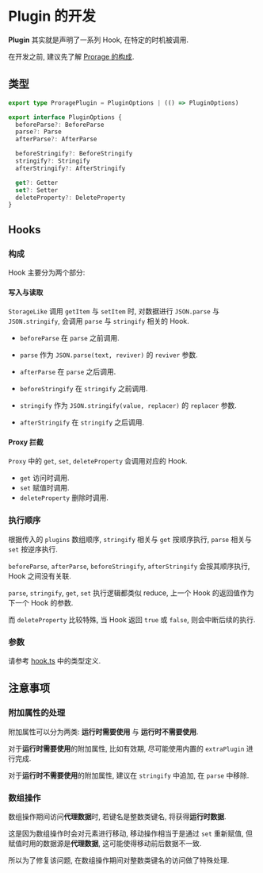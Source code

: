 # Plugin 的开发
**Plugin** 其实就是声明了一系列 Hook, 在特定的时机被调用.

在开发之前, 建议先了解 [Prorage 的构成](./structure.md).

## 类型
```ts
export type ProragePlugin = PluginOptions | (() => PluginOptions)

export interface PluginOptions {
  beforeParse?: BeforeParse
  parse?: Parse
  afterParse?: AfterParse

  beforeStringify?: BeforeStringify
  stringify?: Stringify
  afterStringify?: AfterStringify

  get?: Getter
  set?: Setter
  deleteProperty?: DeleteProperty
}
```

## Hooks

### 构成
Hook 主要分为两个部分:

#### 写入与读取
`StorageLike` 调用 `getItem` 与 `setItem` 时, 对数据进行 `JSON.parse` 与 `JSON.stringify`, 会调用 `parse` 与 `stringify` 相关的 Hook.

- `beforeParse` 在 `parse` 之前调用.
- `parse` 作为 `JSON.parse(text, reviver)` 的 `reviver` 参数.
- `afterParse` 在 `parse` 之后调用.


- `beforeStringify` 在 `stringify` 之前调用.
- `stringify` 作为 `JSON.stringify(value, replacer)` 的 `replacer` 参数.
- `afterStringify` 在 `stringify` 之后调用.


#### Proxy 拦截
`Proxy` 中的 `get`, `set`, `deleteProperty` 会调用对应的 Hook.

- `get` 访问时调用.
- `set` 赋值时调用.
- `deleteProperty` 删除时调用.

### 执行顺序
根据传入的 `plugins` 数组顺序, `stringify` 相关与 `get` 按顺序执行, `parse` 相关与 `set` 按逆序执行.

`beforeParse`, `afterParse`, `beforeStringify`, `afterStringify` 会按其顺序执行, Hook 之间没有关联.

`parse`, `stringify`, `get`, `set` 执行逻辑都类似 reduce, 上一个 Hook 的返回值作为下一个 Hook 的参数.

而 `deleteProperty` 比较特殊, 当 Hook 返回 `true` 或 `false`, 则会中断后续的执行.

### 参数
请参考 [hook.ts](../../lib/hook.ts) 中的类型定义.

## 注意事项
### 附加属性的处理
附加属性可以分为两类: **运行时需要使用** 与 **运行时不需要使用**.

对于**运行时需要使用**的附加属性, 比如有效期, 尽可能使用内置的 `extraPlugin` 进行完成.

对于**运行时不需要使用**的附加属性, 建议在 `stringify` 中追加, 在 `parse` 中移除.

### 数组操作
数组操作期间访问**代理数据**时, 若键名是整数类键名, 将获得**运行时数据**.

这是因为数组操作时会对元素进行移动, 移动操作相当于是通过 `set` 重新赋值, 但赋值时用的数据源是**代理数据**, 这可能使得移动前后数据不一致. 

所以为了修复该问题, 在数组操作期间对整数类键名的访问做了特殊处理.